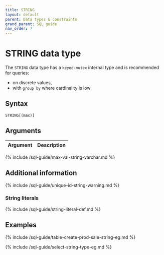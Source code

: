 ```yaml
---
title: STRING
layout: default
parent: Data types & constraints
grand_parent: SQL guide
nav_order: 7
---
```


# STRING data type

The `STRING` data type has a `keyed-mutex` internal type and is recommended for queries:
* on discrete values,
* with `group by` where cardinality is low

## Syntax

```
STRING[(max)]
```

## Arguments

| Argument | Description |
|---|---|
{% include /sql-guide/max-val-string-varchar.md %}

## Additional information

{% include /sql-guide/unique-id-string-warning.md %}

### String literals

{% include /sql-guide/string-literal-def.md %}

## Examples

{% include /sql-guide/table-create-prod-sale-string-eg.md %}

{% include /sql-guide/select-string-type-eg.md %}
